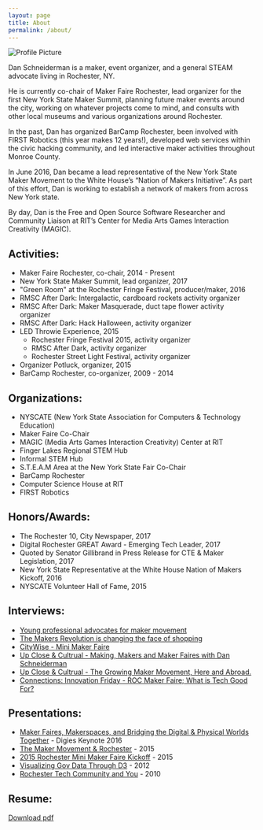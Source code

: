 ```yaml
---
layout: page
title: About
permalink: /about/
---
```


<img src="{{ site.baseurl }}/assets/profile_photo.png" title="Profile Picture" class="profile">

Dan Schneiderman is a maker, event organizer, and a general STEAM advocate living in Rochester, NY. 

He is currently co-chair of Maker Faire Rochester, lead organizer for the first New York State Maker Summit, planning future maker events around the city, working on whatever projects come to mind, and consults with other local museums and various organizations around Rochester. 

In the past, Dan has organized BarCamp Rochester, been involved with FIRST Robotics (this year makes 12 years!), developed web services within the civic hacking community, and led interactive maker activities throughout Monroe County. 

In June 2016, Dan became a lead representative of the New York State Maker Movement to the White House’s “Nation of Makers Initiative”. As part of this effort, Dan is working to establish a network of makers from across New York state.

By day, Dan is the Free and Open Source Software Researcher and Community Liaison at RIT’s Center for Media Arts Games Interaction Creativity (MAGIC).

Activities:
------------
- Maker Faire Rochester, co-chair, 2014 - Present
- New York State Maker Summit, lead organizer, 2017
- "Green Room" at the Rochester Fringe Festival, producer/maker, 2016
- RMSC After Dark: Intergalactic, cardboard rockets activity organizer
- RMSC After Dark: Maker Masquerade, duct tape flower activity organizer
- RMSC After Dark: Hack Halloween, activity organizer
- LED Throwie Experience, 2015
    - Rochester Fringe Festival 2015, activity organizer
    - RMSC After Dark, activity organizer
    - Rochester Street Light Festival, activity organizer
- Organizer Potluck, organizer, 2015
- BarCamp Rochester, co-organizer, 2009 - 2014


Organizations:
--------------
- NYSCATE (New York State Association for Computers & Technology Education)
- Maker Faire Co-Chair
- MAGIC (Media Arts Games Interaction Creativity) Center at RIT
- Finger Lakes Regional STEM Hub
- Informal STEM Hub
- S.T.E.A.M Area at the New York State Fair Co-Chair
- BarCamp Rochester
- Computer Science House at RIT
- FIRST Robotics


Honors/Awards:
--------------
- The Rochester 10, City Newspaper, 2017
- Digital Rochester GREAT Award - Emerging Tech Leader, 2017
- Quoted by Senator Gillibrand in Press Release for CTE & Maker Legislation, 2017
- New York State Representative at the White House Nation of Makers Kickoff, 2016
- NYSCATE Volunteer Hall of Fame, 2015


Interviews:
-----------
- [Young professional advocates for maker movement][democratandchronicleProfile]
- [The Makers Revolution is changing the face of shopping][rochesterMagMaker]
- [CityWise - Mini Maker Faire][citywiseMakerFaire]
- [Up Close & Cultrual - Making, Makers and Maker Faires with Dan Schneiderman][upCloseAndCultrual2]
- [Up Close & Cultrual - The Growing Maker Movement, Here and Abroad.][upCloseAndCultrual]
- [Connections: Innovation Friday - ROC Maker Faire; What is Tech Good For?][connectionsInterview]


Presentations:
--------------
- [Maker Faires, Makerspaces, and Bridging the Digital & Physical Worlds Together][digies2016] - Digies Keynote 2016
- [The Maker Movement & Rochester][makerMovementAndRochester] - 2015
- [2015 Rochester Mini Maker Faire Kickoff][rmmf2015Kickoff] - 2015
- [Visualizing Gov Data Through D3][d3Gov] - 2012
- [Rochester Tech Community and You][rocTechCommunityAndYou] - 2010


Resume:
-------
[Download pdf][resume]


<!-- Presentations -->
[digies2016]: <http://slides.com/danielschneiderman/digities#/>
[makerMovementAndRochester]: <http://slides.com/danielschneiderman/the-maker-movement-rochester-2>
[rmmf2015Kickoff]: <http://slides.com/danielschneiderman/rochester-mini-maker-faire-kickoff>
[d3Gov]: <https://docs.google.com/presentation/d/1dG2sO6ezEGUKm9Co4f0Wholm9WmB4P712fjAN7_jgC0/edit?usp=sharing>
[rocTechCommunityAndYou]: <https://vimeo.com/19505620>

<!-- Interviews -->
[citywiseMakerFaire]: <https://www.youtube.com/watch?v=0SYWtLYipEc>
[rochesterMagMaker]: <http://www.democratandchronicle.com/story/rochester-magazine/life-style/2016/11/04/makers-revolution-changing-face-shopping/92511158/>
[democratandchronicleProfile]: <http://www.democratandchronicle.com/story/home/2016/07/26/young-professional-advocates-maker-movement/87581716/>
[connectionsInterview]: <http://wxxinews.org/post/connections-innovation-friday-roc-maker-faire-what-tech-good>
[upCloseAndCultrual2]: <http://wayofm.org/shows/episodes/08302016>
[upCloseAndCultrual]: <http://wayofm.org/shows/episodes/12082015-1>

<!-- Resume -->
[resume]: <{{ site.baseurl }}/assets/pdfs/SchneidermanResume.pdf>